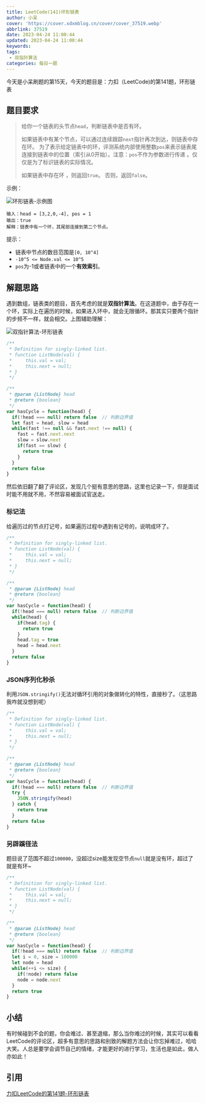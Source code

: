 ```yaml
---
title: LeetCode(141)环形链表
author: 小呆
cover: 'https://cover.xdxmblog.cn/cover/cover_37519.webp'
abbrlink: 37519
date: 2023-04-24 11:00:44
updated: 2023-04-24 11:00:44
keywords:
tags:
 - 双指针算法
categories: 每日一题
---
```


今天是小呆刷题的第15天，今天的题目是：力扣（LeetCode)的第141题，环形链表

## 题目要求

> 给你一个链表的头节点`head`，判断链表中是否有环。
>
> 如果链表中有某个节点，可以通过连续跟踪`next`指针再次到达，则链表中存在环。 为了表示给定链表中的环，评测系统内部使用整数`pos`来表示链表尾连接到链表中的位置（索引从0开始）。注意：`pos`不作为参数进行传递 。仅仅是为了标识链表的实际情况。
>
> 如果链表中存在环 ，则返回`true`。 否则，返回`false`。
>

<!--more-->

示例：

![环形链表-示例图](//img.xdxmblog.cn/images/image-20230424111500496.png)

```
输入：head = [3,2,0,-4], pos = 1
输出：true
解释：链表中有一个环，其尾部连接到第二个节点。
```

提示：

- 链表中节点的数目范围是`[0, 10^4]`
- `-10^5 <= Node.val <= 10^5`
- `pos`为-1或者链表中的一个**有效索引**。

## 解题思路

遇到数组，链表类的题目，首先考虑的就是**双指针算法**。在这道题中，由于存在一个环，实际上在遍历的时候，如果进入环中，就会无限循环。那其实只要两个指针的步频不一样，就会相交。上图辅助理解：

![双指针算法-环形链表](//img.xdxmblog.cn/images/image-202304240001.gif)

```javascript
/**
 * Definition for singly-linked list.
 * function ListNode(val) {
 *     this.val = val;
 *     this.next = null;
 * }
 */

/**
 * @param {ListNode} head
 * @return {boolean}
 */
var hasCycle = function(head) {
  if(!head === null) return false  // 判断边界值
  let fast = head, slow = head
  while(fast !== null && fast.next !== null) {
    fast = fast.next.next
    slow = slow.next
    if(fast == slow) {
      return true
    }
  }
  return false
}
```

然后依旧翻了翻了评论区，发现几个挺有意思的思路，这里也记录一下，但是面试时能不用就不用，不然容易被面试官送走。

### 标记法

给遍历过的节点打记号，如果遍历过程中遇到有记号的，说明成环了。

```javascript
/**
 * Definition for singly-linked list.
 * function ListNode(val) {
 *     this.val = val;
 *     this.next = null;
 * }
 */

/**
 * @param {ListNode} head
 * @return {boolean}
 */
var hasCycle = function(head) {
  if(!head === null) return false  // 判断边界值
  while(head) {
    if(head.tag) {
      return true
    }
    head.tag = true
    head = head.next
  }
  return false
}
```

### JSON序列化秒杀

利用`JSON.stringify()`无法对循环引用的对象做转化的特性，直接秒了。（这思路我咋就没想到呢）

```javascript
/**
 * Definition for singly-linked list.
 * function ListNode(val) {
 *     this.val = val;
 *     this.next = null;
 * }
 */

/**
 * @param {ListNode} head
 * @return {boolean}
 */
var hasCycle = function(head) {
  if(!head === null) return false  // 判断边界值
  try {
    JSON.stringify(head)
  } catch {
    return true
  }
  return false
}
```

### 另辟蹊径法

题目说了范围不超过`100000`，没超过size能发现空节点`null`就是没有环，超过了就是有环~

```javascript
/**
 * Definition for singly-linked list.
 * function ListNode(val) {
 *     this.val = val;
 *     this.next = null;
 * }
 */

/**
 * @param {ListNode} head
 * @return {boolean}
 */
var hasCycle = function(head) {
  if(!head === null) return false  // 判断边界值
  let i = 0, size = 100000
  let node = head
  while(++i <= size) {
    if(!node) return false
    node = node.next
  }
  return true
}
```

## 小结

有时候碰到不会的题，你会难过、甚至退缩，那么当你难过的时候，其实可以看看LeetCode的评论区，超多有意思的思路和别致的解题方法会让你忘掉难过，哈哈大笑。人总是要学会调节自己的情绪，才能更好的进行学习，生活也是如此，做人亦如此！

## 引用

[力扣LeetCode的第141题-环形链表](https://leetcode.cn/problems/linked-list-cycle/)
